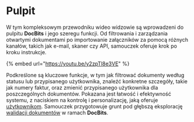 # Pulpit

W tym kompleksowym przewodniku wideo widzowie są wprowadzeni do pulpitu **DocBits** i jego szeregu funkcji. Od filtrowania i zarządzania otwartymi dokumentami po importowanie załączników za pomocą różnych kanałów, takich jak e-mail, skaner czy API, samouczek oferuje krok po kroku instrukcje.

{% embed url="https://youtu.be/y2zpTl8e3VE" %}

Podkreślone są kluczowe funkcje, w tym jak filtrować dokumenty według statusu lub przypisanego użytkownika, znaleźć konkretne szczegóły, takie jak numery faktur, oraz zmienić przypisanego użytkownika dla poszczególnych dokumentów. Pokazana jest łatwość i efektywność systemu, z naciskiem na kontrolę i personalizację, jaką oferuje [użytkownikom](../../../administration-and-setup/settings/global-settings/groups-users-and-permissions/). Samouczek przygotowuje grunt pod głębszą eksplorację [walidacji dokumentów](../validation-screen/) w ramach **DocBits**.
